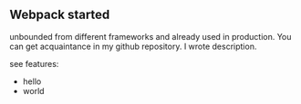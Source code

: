 ## Webpack started

unbounded from different frameworks and already used in production. You can get acquaintance in my github repository. I wrote description.

see features:

* hello
* world
